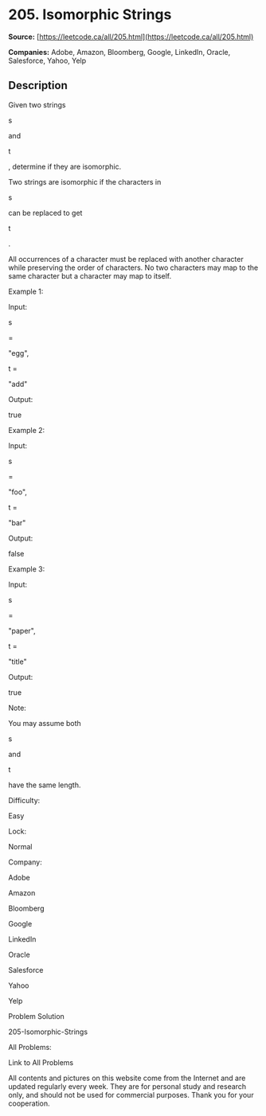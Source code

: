 # 205. Isomorphic Strings

**Source:** [https://leetcode.ca/all/205.html](https://leetcode.ca/all/205.html)

**Companies:** Adobe, Amazon, Bloomberg, Google, LinkedIn, Oracle, Salesforce, Yahoo, Yelp

## Description

Given two strings

s

and

t

, determine if they are isomorphic.

Two strings are isomorphic if the characters in

s

can be replaced to get

t

.

All occurrences of a character must be replaced with another character while preserving the
        order of characters. No two characters may map to the same character but a character may map
        to itself.

Example 1:

Input:

s

=

"egg",

t =

"add"

Output:

true

Example 2:

Input:

s

=

"foo",

t =

"bar"

Output:

false

Example 3:

Input:

s

=

"paper",

t =

"title"

Output:

true

Note:

You may assume both

s

and

t

have the same length.

Difficulty:

Easy

Lock:

Normal

Company:

Adobe

Amazon

Bloomberg

Google

LinkedIn

Oracle

Salesforce

Yahoo

Yelp

Problem Solution

205-Isomorphic-Strings

All Problems:

Link to All Problems

All contents and pictures on this website come from the Internet and are updated regularly every week. They are for personal study and research only, and should not be used for commercial purposes. Thank you for your cooperation.

